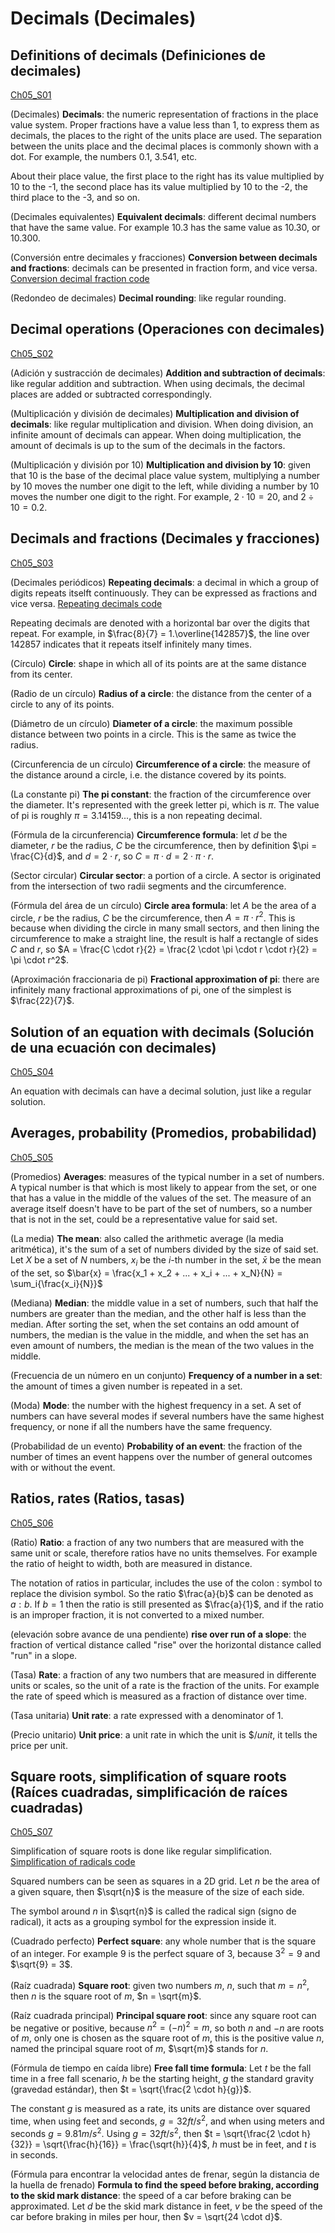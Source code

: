 
#   Decimals (Decimales)

## Definitions of decimals (Definiciones de decimales)
[Ch05_S01](../../../Libros/Mathematics/Algebra_basics__Prealgebra__OpenStax.pdf#page=415)

(Decimales)
**Decimals**: the numeric representation of fractions in the place value system. Proper fractions have a value less than 1, to express them as decimals, the places to the right of the units place are used. The separation between the units place and the decimal places is commonly shown with a dot. For example, the numbers 0.1, 3.541, etc.

About their place value, the first place to the right has its value multiplied by 10 to the -1, the second place has its value multiplied by 10 to the -2, the third place to the -3, and so on.

(Decimales equivalentes)
**Equivalent decimals**: different decimal numbers that have the same value. For example $10.3$ has the same value as $10.30$, or $10.300$.

(Conversión entre decimales y fracciones)
**Conversion between decimals and fractions**: decimals can be presented in fraction form, and vice versa.
[Conversion decimal fraction code](Programs/Ch05/S01_01_Conversion_decimal_fraction.py)

(Redondeo de decimales)
**Decimal rounding**: like regular rounding.

## Decimal operations (Operaciones con decimales)
[Ch05_S02](../../../Libros/Mathematics/Algebra_basics__Prealgebra__OpenStax.pdf#page=434)

(Adición y sustracción de decimales)
**Addition and subtraction of decimals**: like regular addition and subtraction. When using decimals, the decimal places are added or subtracted correspondingly.

(Multiplicación y división de decimales)
**Multiplication and division of decimals**: like regular multiplication and division. When doing division, an infinite amount of decimals can appear. When doing multiplication, the amount of decimals is up to the sum of the decimals in the factors.

(Multiplicación y división por 10)
**Multiplication and division by 10**: given that 10 is the base of the decimal place value system, multiplying a number by 10 moves the number one digit to the left, while dividing a number by 10 moves the number one digit to the right. For example, $2 \cdot 10 = 20$, and $2 \div 10 = 0.2$.

## Decimals and fractions (Decimales y fracciones)
[Ch05_S03](../../../Libros/Mathematics/Algebra_basics__Prealgebra__OpenStax.pdf#page=453)

(Decimales periódicos)
**Repeating decimals**: a decimal in which a group of digits repeats itselft continuously. They can be expressed as fractions and vice versa.
[Repeating decimals code](Programs/Ch05/S03_01_Repeating_decimals.py)

Repeating decimals are denoted with a horizontal bar over the digits that repeat. For example, in $\frac{8}{7} = 1.\overline{142857}$, the line over $142857$ indicates that it repeats itself infinitely many times.

(Círculo)
**Circle**: shape in which all of its points are at the same distance from its center.

(Radio de un círculo)
**Radius of a circle**: the distance from the center of a circle to any of its points.

(Diámetro de un círculo)
**Diameter of a circle**: the maximum possible distance between two points in a circle. This is the same as twice the radius.

(Circunferencia de un círculo)
**Circumference of a circle**: the measure of the distance around a circle, i.e. the distance covered by its points.

(La constante pi)
**The pi constant**: the fraction of the circumference over the diameter. It's represented with the greek letter pi, which is $\pi$. The value of pi is roughly $\pi = 3.14159...$, this is a non repeating decimal.

(Fórmula de la circunferencia)
**Circumference formula**: let $d$ be the diameter, $r$ be the radius, $C$ be the circumference, then by definition $\pi = \frac{C}{d}$, and $d = 2 \cdot r$, so $C = \pi \cdot d = 2 \cdot \pi \cdot r$.

(Sector circular)
**Circular sector**: a portion of a circle. A sector is originated from the intersection of two radii segments and the circumference.

(Fórmula del área de un círculo)
**Circle area formula**: let $A$ be the area of a circle, $r$ be the radius, $C$ be the circumference, then $A = \pi \cdot r^2$. This is because when dividing the circle in many small sectors, and then lining the circumference to make a straight line, the result is half a rectangle of sides $C$ and $r$, so $A = \frac{C \cdot r}{2} = \frac{2 \cdot \pi \cdot r \cdot r}{2} = \pi \cdot r^2$.

(Aproximación fraccionaria de pi)
**Fractional approximation of pi**: there are infinitely many fractional approximations of pi, one of the simplest is $\frac{22}{7}$.

## Solution of an equation with decimals (Solución de una ecuación con decimales)
[Ch05_S04](../../../Libros/Mathematics/Algebra_basics__Prealgebra__OpenStax.pdf#page=467)

An equation with decimals can have a decimal solution, just like a regular solution.

## Averages, probability (Promedios, probabilidad)
[Ch05_S05](../../../Libros/Mathematics/Algebra_basics__Prealgebra__OpenStax.pdf#page=476)

(Promedios)
**Averages**: measures of the typical number in a set of numbers. A typical number is that which is most likely to appear from the set, or one that has a value in the middle of the values of the set. The measure of an average itself doesn't have to be part of the set of numbers, so a number that is not in the set, could be a representative value for said set.

(La media)
**The mean**: also called the arithmetic average (la media aritmética), it's the sum of a set of numbers divided by the size of said set. Let $X$ be a set of $N$ numbers, $x_i$ be the $i$-th number in the set, $\bar{x}$ be the mean of the set, so $\bar{x} = \frac{x_1 + x_2 + ... + x_i + ... + x_N}{N} = \sum_i{\frac{x_i}{N}}$

(Mediana)
**Median**: the middle value in a set of numbers, such that half the numbers are greater than the median, and the other half is less than the median. After sorting the set, when the set contains an odd amount of numbers, the median is the value in the middle, and when the set has an even amount of numbers, the median is the mean of the two values in the middle.

(Frecuencia de un número en un conjunto)
**Frequency of a number in a set**: the amount of times a given number is repeated in a set.

(Moda)
**Mode**: the number with the highest frequency in a set. A set of numbers can have several modes if several numbers have the same highest frequency, or none if all the numbers have the same frequency.

(Probabilidad de un evento)
**Probability of an event**: the fraction of the number of times an event happens over the number of general outcomes with or without the event.

## Ratios, rates (Ratios, tasas)
[Ch05_S06](../../../Libros/Mathematics/Algebra_basics__Prealgebra__OpenStax.pdf#page=489)

(Ratio)
**Ratio**: a fraction of any two numbers that are measured with the same unit or scale, therefore ratios have no units themselves. For example the ratio of height to width, both are measured in distance.

The notation of ratios in particular, includes the use of the colon : symbol to replace the division symbol. So the ratio $\frac{a}{b}$ can be denoted as $a:b$. If $b = 1$ then the ratio is still presented as $\frac{a}{1}$, and if the ratio is an improper fraction, it is not converted to a mixed number.

(elevación sobre avance de una pendiente)
**rise over run of a slope**: the fraction of vertical distance called "rise" over the horizontal distance called "run" in a slope.

(Tasa)
**Rate**: a fraction of any two numbers that are measured in differente units or scales, so the unit of a rate is the fraction of the units. For example the rate of speed which is measured as a fraction of distance over time.

(Tasa unitaria)
**Unit rate**: a rate expressed with a denominator of $1$.

(Precio unitario)
**Unit price**: a unit rate in which the unit is $\$/unit$, it tells the price per unit.

## Square roots, simplification of square roots (Raíces cuadradas, simplificación de raíces cuadradas)
[Ch05_S07](../../../Libros/Mathematics/Algebra_basics__Prealgebra__OpenStax.pdf#page=502)

Simplification of square roots is done like regular simplification.
[Simplification of radicals code](Programs/Ch05/S07_01_Simplification_of_radicals.py)

Squared numbers can be seen as squares in a 2D grid. Let $n$ be the area of a given square, then $\sqrt{n}$ is the measure of the size of each side.

The symbol around $n$ in $\sqrt{n}$ is called the radical sign (signo de radical), it acts as a grouping symbol for the expression inside it.

(Cuadrado perfecto)
**Perfect square**: any whole number that is the square of an integer. For example $9$ is the perfect square of $3$, because $3^2 = 9$ and $\sqrt{9} = 3$.

(Raíz cuadrada)
**Square root**: given two numbers $m$, $n$, such that $m = n^2$, then $n$ is the square root of $m$, $n = \sqrt{m}$.

(Raíz cuadrada principal)
**Principal square root**: since any square root can be negative or positive, because $n^2 = (-n)^2 = m$, so both $n$ and $-n$ are roots of $m$, only one is chosen as the square root of $m$, this is the positive value $n$, named the principal square root of $m$, $\sqrt{m}$ stands for $n$.

(Fórmula de tiempo en caída libre)
**Free fall time formula**: Let $t$ be the fall time in a free fall scenario, $h$ be the starting height, $g$ the standard gravity (gravedad estándar), then $t = \sqrt{\frac{2 \cdot h}{g}}$.

The constant $g$ is measured as a rate, its units are distance over squared time, when using feet and seconds, $g = 32 ft/s^2$, and when using meters and seconds $g = 9.81 m/s^2$. Using $g = 32 ft/s^2$, then $t = \sqrt{\frac{2 \cdot h}{32}} = \sqrt{\frac{h}{16}} = \frac{\sqrt{h}}{4}$, $h$ must be in feet, and $t$ is in seconds.

(Fórmula para encontrar la velocidad antes de frenar, según la distancia de la huella de frenado)
**Formula to find the speed before braking, according to the skid mark distance**: the speed of a car before braking can be approximated. Let $d$ be the skid mark distance in feet, $v$ be the speed of the car before braking in miles per hour, then $v = \sqrt{24 \cdot d}$.